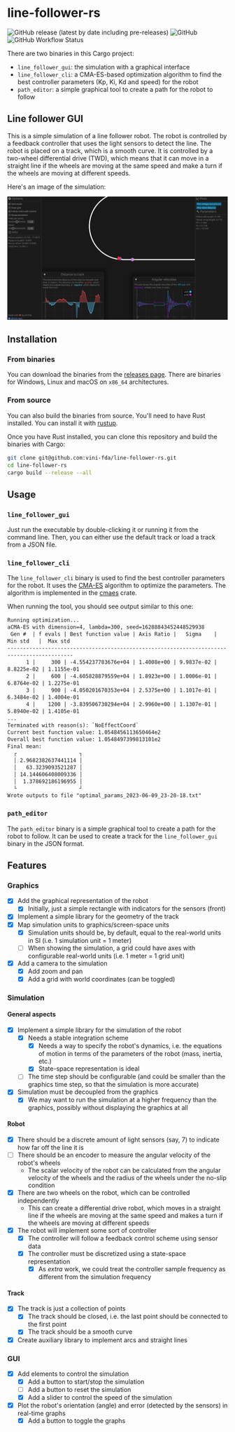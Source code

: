 # line-follower-rs

![GitHub release (latest by date including pre-releases)](https://img.shields.io/github/v/release/vini-fda/line-follower-rs?display_name=tag&include_prereleases)
![GitHub](https://img.shields.io/github/license/vini-fda/line-follower-rs)
![GitHub Workflow Status](https://img.shields.io/github/actions/workflow/status/vini-fda/line-follower-rs/build_and_test.yml)

There are two binaries in this Cargo project:

- `line_follower_gui`: the simulation with a graphical interface
- `line_follower_cli`: a CMA-ES-based optimization algorithm to find the best controller parameters (Kp, Ki, Kd and speed) for the robot
- `path_editor`: a simple graphical tool to create a path for the robot to follow

## Line follower GUI

This is a simple simulation of a line follower robot. The robot is controlled by a feedback controller that uses the light sensors to detect the line. The robot is placed on a track, which is a smooth curve. It is controlled by a two-wheel differential drive (TWD), which means that it can move in a straight line if the wheels are moving at the same speed and make a turn if the wheels are moving at different speeds.

Here's an image of the simulation:

![Simulation](./images/simulation_gui.png)

## Installation

### From binaries

You can download the binaries from the [releases page](https://github.com/vini-fda/line-follower-rs/releases). There are binaries for Windows, Linux and macOS on `x86_64` architectures.

### From source

You can also build the binaries from source. You'll need to have Rust installed. You can install it with [rustup](https://rustup.rs/).

Once you have Rust installed, you can clone this repository and build the binaries with Cargo:

```bash
git clone git@github.com:vini-fda/line-follower-rs.git
cd line-follower-rs
cargo build --release --all
```

## Usage

### `line_follower_gui`

Just run the executable by double-clicking it or running it from the command line. Then, you can either use the default track or load a track from a JSON file.

### `line_follower_cli`

The `line_follower_cli` binary is used to find the best controller parameters for the robot. It uses the [CMA-ES](https://en.wikipedia.org/wiki/CMA-ES) algorithm to optimize the parameters. The algorithm is implemented in the [cmaes](https://github.com/pengowen123/cmaes) crate.

When running the tool, you should see output similar to this one:

```text
Running optimization...
aCMA-ES with dimension=4, lambda=300, seed=16288843452448529938
 Gen #  | f evals | Best function value | Axis Ratio |   Sigma    |  Min std   |  Max std
-------------------------------------------------------------------------------------------
      1 |     300 | -4.554237783676e+04 | 1.4008e+00 | 9.9837e-02 | 8.8225e-02 | 1.1155e-01
      2 |     600 | -4.605828879559e+04 | 1.8923e+00 | 1.0006e-01 | 6.8764e-02 | 1.2275e-01
      3 |     900 | -4.050201670353e+04 | 2.5375e+00 | 1.1017e-01 | 6.3484e-02 | 1.4004e-01
      4 |    1200 | -3.839506730294e+04 | 2.9960e+00 | 1.1307e-01 | 5.8940e-02 | 1.4105e-01
...
Terminated with reason(s): `NoEffectCoord`
Current best function value: 1.0548456113650464e2
Overall best function value: 1.0548497399813101e2
Final mean:
  ┌                    ┐
  │ 2.9682382637441114 │
  │   63.3239093521287 │
  │ 14.144606408009336 │
  │  1.378692186196955 │
  └                    ┘
Wrote outputs to file "optimal_params_2023-06-09_23-20-18.txt"
```

### `path_editor`

The `path_editor` binary is a simple graphical tool to create a path for the robot to follow. It can be used to create a track for the `line_follower_gui` binary in the JSON format.

## Features

### Graphics

- [x] Add the graphical representation of the robot
  - [x] Initially, just a simple rectangle with indicators for the sensors (front)
- [x] Implement a simple library for the geometry of the track
- [x] Map simulation units to graphics/screen-space units
  - [x] Simulation units should be, by default, equal to the real-world units in SI (i.e. 1 simulation unit = 1 meter)
  - [ ] When showing the simulation, a grid could have axes with configurable real-world units (i.e. 1 meter = 1 grid unit)
- [x] Add a camera to the simulation
  - [x] Add zoom and pan
  - [x] Add a grid with world coordinates (can be toggled)

### Simulation

#### General aspects

- [x] Implement a simple library for the simulation of the robot
  - [x] Needs a stable integration scheme
    - [x] Needs a way to specify the robot's dynamics, i.e. the equations of motion in terms of the parameters of the robot (mass, inertia, etc.)
    - [x] State-space representation is ideal
  - [ ] The time step should be configurable (and could be smaller than the graphics time step, so that the simulation is more accurate)
- [x] Simulation must be decoupled from the graphics
  - [x] We may want to run the simulation at a higher frequency than the graphics, possibly without displaying the graphics at all

#### Robot

- [x] There should be a discrete amount of light sensors (say, 7) to indicate how far off the line it is
- [ ] There should be an encoder to measure the angular velocity of the robot's wheels
  - The scalar velocity of the robot can be calculated from the angular velocity of the wheels and the radius of the wheels under the no-slip condition
- [x] There are two wheels on the robot, which can be controlled independently
  - This can create a differential drive robot, which moves in a straight line if the wheels are moving at the same speed and makes a turn if the wheels are moving at different speeds
- [x] The robot will implement some sort of controller
  - [x] The controller will follow a feedback control scheme using sensor data
  - [x] The controller must be discretized using a state-space representation
    - [x] As *extra* work, we could treat the controller sample frequency as different from the simulation frequency

#### Track

- [x] The track is just a collection of points
  - [x] The track should be closed, i.e. the last point should be connected to the first point
  - [x] The track should be a smooth curve
- [x] Create auxiliary library to implement arcs and straight lines

### GUI

- [x] Add elements to control the simulation
  - [x] Add a button to start/stop the simulation
  - [ ] Add a button to reset the simulation
  - [x] Add a slider to control the speed of the simulation
- [x] Plot the robot's orientation (angle) and error (detected by the sensors) in real-time graphs
  - [x] Add a button to toggle the graphs
